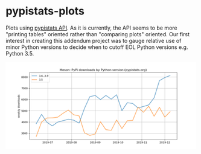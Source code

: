# pypistats-plots

Plots using [pypistats API](https://github.com/hugovk/pypistats).
As it is currently, the API seems to be more "printing tables" oriented rather than "comparing plots" oriented.
Our first interest in creating this addendum project was to gauge relative use of minor Python versions to decide when to cutoff EOL Python versions e.g. Python 3.5.

![Meson weekly](./data/Meson_weekly_pypi.png)
